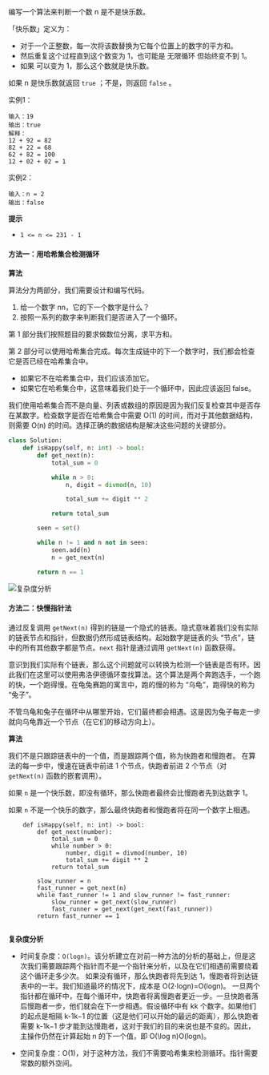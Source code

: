 编写一个算法来判断一个数 n 是不是快乐数。

「快乐数」定义为：

* 对于一个正整数，每一次将该数替换为它每个位置上的数字的平方和。
* 然后重复这个过程直到这个数变为 1，也可能是 无限循环 但始终变不到 1。
* 如果 可以变为 1，那么这个数就是快乐数。

如果 n 是快乐数就返回 `true` ；不是，则返回 `false` 。

实例1：

``` 
输入：19
输出：true
解释：
12 + 92 = 82
82 + 22 = 68
62 + 82 = 100
12 + 02 + 02 = 1
```
实例2：

``` 
输入：n = 2
输出：false
```

**提示**

* `1 <= n <= 231 - 1`

#### 方法一：用哈希集合检测循环

**算法**

算法分为两部分，我们需要设计和编写代码。

1. 给一个数字 nn，它的下一个数字是什么？
2. 按照一系列的数字来判断我们是否进入了一个循环。


第 1 部分我们按照题目的要求做数位分离，求平方和。

第 2 部分可以使用哈希集合完成。每次生成链中的下一个数字时，我们都会检查它是否已经在哈希集合中。

* 如果它不在哈希集合中，我们应该添加它。
* 如果它在哈希集合中，这意味着我们处于一个循环中，因此应该返回 false。

我们使用哈希集合而不是向量、列表或数组的原因是因为我们反复检查其中是否存在某数字。检查数字是否在哈希集合中需要 O(1) 的时间，而对于其他数据结构，则需要 O(n) 的时间。选择正确的数据结构是解决这些问题的关键部分。


```python
class Solution:
    def isHappy(self, n: int) -> bool:
        def get_next(n):
            total_sum = 0

            while n > 0:
                n, digit = divmod(n, 10)

                total_sum += digit ** 2

            return total_sum

        seen = set()

        while n != 1 and n not in seen:
            seen.add(n)
            n = get_next(n)

        return n == 1
```

![复杂度分析](https://static01.imgkr.com/temp/382b13c1e8b04bbca14ab9db949ca4f2.png)


#### 方法二：快慢指针法

通过反复调用 `getNext(n)` 得到的链是一个隐式的链表。隐式意味着我们没有实际的链表节点和指针，但数据仍然形成链表结构。起始数字是链表的头 “节点”，链中的所有其他数字都是节点。`next` 指针是通过调用 `getNext(n)` 函数获得。

意识到我们实际有个链表，那么这个问题就可以转换为检测一个链表是否有环。因此我们在这里可以使用弗洛伊德循环查找算法。这个算法是两个奔跑选手，一个跑的快，一个跑得慢。在龟兔赛跑的寓言中，跑的慢的称为 “乌龟”，跑得快的称为 “兔子”。

不管乌龟和兔子在循环中从哪里开始，它们最终都会相遇。这是因为兔子每走一步就向乌龟靠近一个节点（在它们的移动方向上）。

**算法**

我们不是只跟踪链表中的一个值，而是跟踪两个值，称为快跑者和慢跑者。
在算法的每一步中，慢速在链表中前进 1 个节点，快跑者前进 2 个节点（对 `getNext(n)` 函数的嵌套调用）。

如果 `n` 是一个快乐数，即没有循环，那么快跑者最终会比慢跑者先到达数字 1。

如果 `n` 不是一个快乐的数字，那么最终快跑者和慢跑者将在同一个数字上相遇。

```pythonclass Solution:
    def isHappy(self, n: int) -> bool:
        def get_next(number):
            total_sum = 0
            while number > 0:
                number, digit = divmod(number, 10)
                total_sum += digit ** 2
            return total_sum

        slow_runner = n
        fast_runner = get_next(n)
        while fast_runner != 1 and slow_runner != fast_runner:
            slow_runner = get_next(slow_runner)
            fast_runner = get_next(get_next(fast_runner))
        return fast_runner == 1


```


**复杂度分析**


* 时间复杂度：`O(logn)`。该分析建立在对前一种方法的分析的基础上，但是这次我们需要跟踪两个指针而不是一个指针来分析，以及在它们相遇前需要绕着这个循环走多少次。
如果没有循环，那么快跑者将先到达 1，慢跑者将到达链表中的一半。我们知道最坏的情况下，成本是 O(2⋅logn)=O(logn)。
一旦两个指针都在循环中，在每个循环中，快跑者将离慢跑者更近一步。一旦快跑者落后慢跑者一步，他们就会在下一步相遇。假设循环中有 kk 个数字。如果他们的起点是相隔 k-1k−1 的位置（这是他们可以开始的最远的距离），那么快跑者需要 k-1k−1 步才能到达慢跑者，这对于我们的目的来说也是不变的。因此，主操作仍然在计算起始 n 的下一个值，即 O(\log n)O(logn)。
  
* 空间复杂度：O(1)，对于这种方法，我们不需要哈希集来检测循环。指针需要常数的额外空间。



